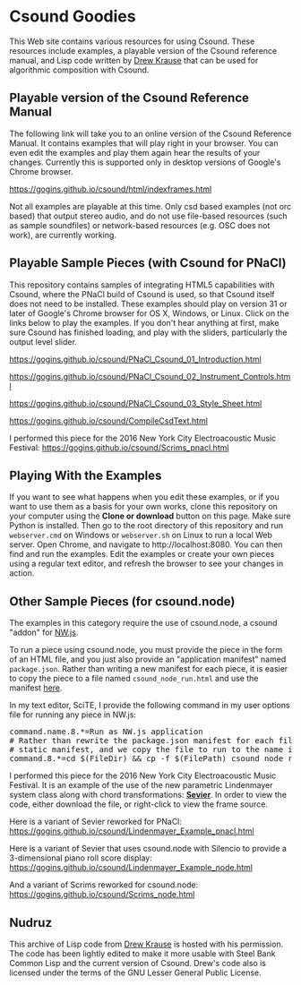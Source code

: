 # Csound Goodies

This Web site contains various resources for using Csound. These resources include examples, a playable version of the Csound reference manual, and Lisp code written by [Drew Krause](http://www.drew-krause.com/) that can be used for algorithmic composition with Csound.

## Playable version of the Csound Reference Manual

The following link will take you to an online version of the Csound Reference Manual. It contains examples that will play right in your browser. You can even edit the examples and play them again hear the results of your changes. Currently this is supported only in desktop versions of Google's Chrome browser.

https://gogins.github.io/csound/html/indexframes.html

Not all examples are playable at this time. Only csd based examples (not orc based) that output stereo audio, and do not use file-based resources (such as sample soundfiles) or network-based resources (e.g. OSC does not work), are currently working.

## Playable Sample Pieces (with Csound for PNaCl)

This repository contains samples of integrating HTML5 capabilities with Csound, where the PNaCl build of Csound is used, so that Csound itself does not need to be installed. These examples should play on version 31 or later of 
Google's Chrome browser for OS X, Windows, or Linux. Click on the links below to play the examples. If you don't hear anything at first, make sure Csound has finished loading, and play with the sliders, particularly the output level slider.

https://gogins.github.io/csound/PNaCl_Csound_01_Introduction.html

https://gogins.github.io/csound/PNaCl_Csound_02_Instrument_Controls.html

https://gogins.github.io/csound/PNaCl_Csound_03_Style_Sheet.html

https://gogins.github.io/csound/CompileCsdText.html

I performed this piece for the 2016 New York City Electroacoustic Music Festival: https://gogins.github.io/csound/Scrims_pnacl.html

## Playing With the Examples

If you want to see what happens when you edit these examples, or if you want to use them as a basis for your own works, clone this repository on your computer using the <b>Clone or download</b> button on this page. Make sure Python is installed. Then go to the root directory of this repository and run ```webserver.cmd``` on Windows or ```webserver.sh``` on Linux to run a local Web server. Open Chrome, and navigate to http://localhost:8080. You can then find and run the examples. Edit the examples or create your own pieces using a regular text editor, and refresh the browser to see your changes in action.

## Other Sample Pieces (for csound.node)

The examples in this category require the use of csound.node, a csound "addon" for [NW.js](http://nwjs.io/).

To run a piece using csound.node, you must provide the piece in the form of an HTML file, and you just also provide an "application manifest" named `package.json`. Rather than writing a new manifest for each piece, it is easier to copy the piece to a file named `csound_node_run.html` and use the manifest [here](https://gogins.github.io/csound/package.json).

In my text editor, SciTE, I provide the following command in my user options file for running any piece in NW.js:

<pre>
command.name.8.*=Run as NW.js application
# Rather than rewrite the package.json manifest for each file to run, we use a 
# static manifest, and we copy the file to run to the name in the manifest.
command.8.*=cd $(FileDir) && cp -f $(FilePath) csound_node_run.html && /home/mkg/nwjs-sdk-v0.17.6-linux-x64/nw .
</pre>

I performed this piece for the 2016 New York City Electroacoustic Music Festival. It is an example of the use of the new parametric Lindenmayer system class along with chord transformations:
<a href="https://www.dropbox.com/s/nkcubcw3jwe3nqt/Sevier.6.html" type="text/plain"><b>Sevier</b></a>. In order to view the code, either download the file, or right-click to view the frame source.

Here is a variant of Sevier reworked for PNaCl:
https://gogins.github.io/csound/Lindenmayer_Example_pnacl.html

Here is a variant of Sevier that uses csound.node with Silencio to provide a 3-dimensional piano roll score display:
https://gogins.github.io/csound/Lindenmayer_Example_node.html

And a variant of Scrims reworked for csound.node:
https://gogins.github.io/csound/Scrims_node.html

## Nudruz

This archive of Lisp code from [Drew Krause](http://www.drew-krause.com/) is hosted with his permission. The code has been lightly edited to make it more usable with Steel Bank Common Lisp and the current version of Csound. Drew's code also is licensed under the terms of the GNU Lesser General Public License.
